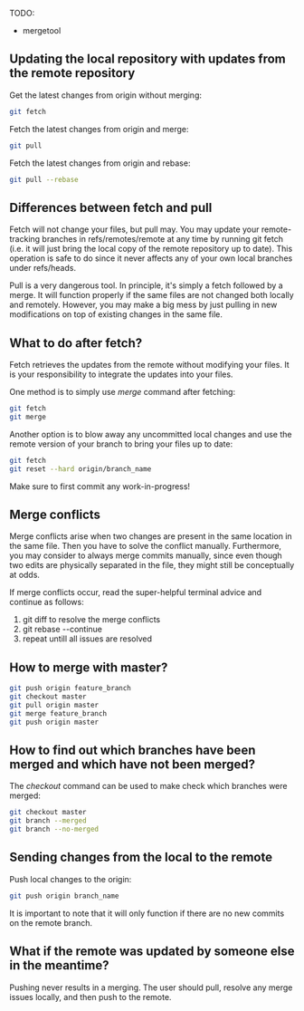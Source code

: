 TODO: 
- mergetool

## Updating the local repository with updates from the remote repository

Get the latest changes from origin without merging:

```bash
git fetch
```

Fetch the latest changes from origin and merge:

```bash
git pull
```

Fetch the latest changes from origin and rebase: 

```bash
git pull --rebase
```

## Differences between fetch and pull

Fetch will not change your files, but pull may.
You may update your remote-tracking branches in refs/remotes/remote at any time by running git fetch (i.e. it will just bring the local copy of the remote repository up to date).
This operation is safe to do since it never affects any of your own local branches under refs/heads.


Pull is a very dangerous tool.
In principle, it's simply a fetch followed by a merge.
It will function properly if the same files are not changed both locally and remotely.
However, you may make a big mess by just pulling in new modifications on top of existing changes in the same file. 

## What to do after fetch?

Fetch retrieves the updates from the remote without modifying your files. It is your responsibility to integrate the updates into your files.

One method is to simply use <i>merge</i> command after fetching:

  ```bash
git fetch
git merge
```
  
Another option is to blow away any uncommitted local changes and use the remote version of your branch to bring your files up to date:

```bash
git fetch
git reset --hard origin/branch_name 
```

Make sure to first commit any work-in-progress! 

## Merge conflicts

Merge conflicts arise when two changes are present in the same location in the same file. Then you have to solve the conflict manually.
Furthermore, you may consider to always merge commits manually, since even though two edits are physically separated in the file, they might still be conceptually at odds.

If merge conflicts occur, read the super-helpful terminal advice and continue as follows: 

1. git diff to resolve the merge conflicts
2. git rebase --continue
3. repeat untill all issues are resolved 

## How to merge with master?

```bash
git push origin feature_branch
git checkout master
git pull origin master
git merge feature_branch
git push origin master
```

## How to find out which branches have been merged and which have not been merged?

The <i>checkout</i> command can be used to make check which branches were merged:

```bash
git checkout master 
git branch --merged
git branch --no-merged
```

## Sending changes from the local to the remote

Push local changes to the origin:

```bash
git push origin branch_name
```
  
It is important to note that it will only function if there are no new commits on the remote branch.
  
## What if the remote was updated by someone else in the meantime?
  
Pushing never results in a merging.
The user should pull, resolve any merge issues locally, and then push to the remote. 
